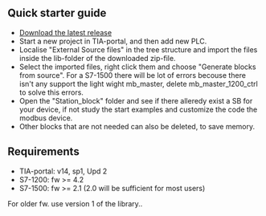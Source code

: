 ## Quick starter guide

 - [Download the latest release](/rexhip/releases)
 - Start a new project in TIA-portal, and then add new PLC.
 - Localise "External Source files" in the tree structure and import the files inside the lib-folder of the downloaded zip-file.
 - Select the imported files, right click them and choose "Generate blocks from source". For a S7-1500 there will be lot of errors becouse there isn't any support the light wight mb_master, delete mb_master_1200_ctrl to solve this errors. 
 - Open the "Station_block" folder and see if there alleredy exist a SB for your device, if not study the start examples and customize the code the modbus device.
 - Other blocks that are not needed can also be deleted, to save memory.
 
 ## Requirements
 - TIA-portal: v14, sp1, Upd 2
 - S7-1200: fw >= 4.2 
 - S7-1500: fw >= 2.1 (2.0 will be sufficient for most users)  
 
 For older fw. use version 1 of the library..
